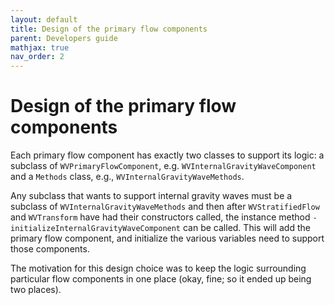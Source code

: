 ```yaml
---
layout: default
title: Design of the primary flow components
parent: Developers guide
mathjax: true
nav_order: 2
---
```


#  Design of the primary flow components

Each primary flow component has exactly two classes to support its logic: a subclass of `WVPrimaryFlowComponent`, e.g. `WVInternalGravityWaveComponent` and a `Methods` class, e.g., `WVInternalGravityWaveMethods`. 

Any subclass that wants to support internal gravity waves must be a subclass of `WVInternalGravityWaveMethods` and then after `WVStratifiedFlow` and `WVTransform` have had their constructors called, the instance method `-initializeInternalGravityWaveComponent` can be called. This will add the primary flow component, and initialize the various variables need to support those components.

 The motivation for this design choice was to keep the logic surrounding particular flow components in one place (okay, fine; so it ended up being two places). 
